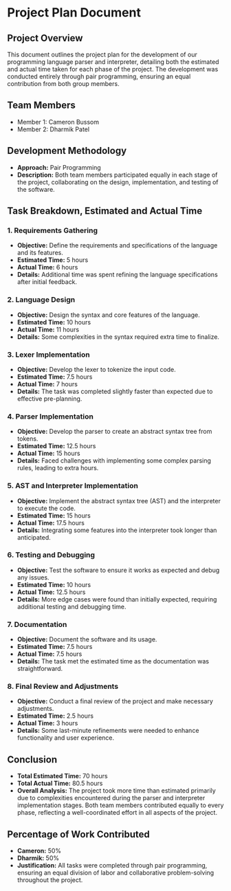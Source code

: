 # Project Plan Document

## Project Overview
This document outlines the project plan for the development of our programming language parser and interpreter, detailing both the estimated and actual time taken for each phase of the project. The development was conducted entirely through pair programming, ensuring an equal contribution from both group members.

## Team Members
- Member 1: Cameron Bussom
- Member 2: Dharmik Patel

## Development Methodology
- **Approach:** Pair Programming
- **Description:** Both team members participated equally in each stage of the project, collaborating on the design, implementation, and testing of the software.

## Task Breakdown, Estimated and Actual Time

### 1. Requirements Gathering
- **Objective:** Define the requirements and specifications of the language and its features.
- **Estimated Time:** 5 hours
- **Actual Time:** 6 hours
- **Details:** Additional time was spent refining the language specifications after initial feedback.

### 2. Language Design
- **Objective:** Design the syntax and core features of the language.
- **Estimated Time:** 10 hours
- **Actual Time:** 11 hours
- **Details:** Some complexities in the syntax required extra time to finalize.

### 3. Lexer Implementation
- **Objective:** Develop the lexer to tokenize the input code.
- **Estimated Time:** 7.5 hours
- **Actual Time:** 7 hours
- **Details:** The task was completed slightly faster than expected due to effective pre-planning.

### 4. Parser Implementation
- **Objective:** Develop the parser to create an abstract syntax tree from tokens.
- **Estimated Time:** 12.5 hours
- **Actual Time:** 15 hours
- **Details:** Faced challenges with implementing some complex parsing rules, leading to extra hours.

### 5. AST and Interpreter Implementation
- **Objective:** Implement the abstract syntax tree (AST) and the interpreter to execute the code.
- **Estimated Time:** 15 hours
- **Actual Time:** 17.5 hours
- **Details:** Integrating some features into the interpreter took longer than anticipated.

### 6. Testing and Debugging
- **Objective:** Test the software to ensure it works as expected and debug any issues.
- **Estimated Time:** 10 hours
- **Actual Time:** 12.5 hours
- **Details:** More edge cases were found than initially expected, requiring additional testing and debugging time.

### 7. Documentation
- **Objective:** Document the software and its usage.
- **Estimated Time:** 7.5 hours
- **Actual Time:** 7.5 hours
- **Details:** The task met the estimated time as the documentation was straightforward.

### 8. Final Review and Adjustments
- **Objective:** Conduct a final review of the project and make necessary adjustments.
- **Estimated Time:** 2.5 hours
- **Actual Time:** 3 hours
- **Details:** Some last-minute refinements were needed to enhance functionality and user experience.

## Conclusion
- **Total Estimated Time:** 70 hours
- **Total Actual Time:** 80.5 hours
- **Overall Analysis:** The project took more time than estimated primarily due to complexities encountered during the parser and interpreter implementation stages. Both team members contributed equally to every phase, reflecting a well-coordinated effort in all aspects of the project.

## Percentage of Work Contributed
- **Cameron:** 50%
- **Dharmik:** 50%
- **Justification:** All tasks were completed through pair programming, ensuring an equal division of labor and collaborative problem-solving throughout the project.
